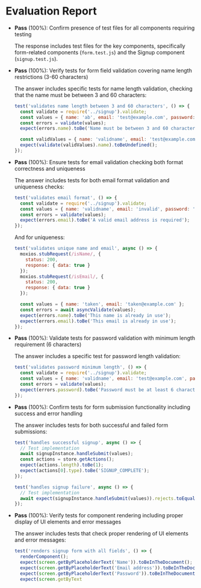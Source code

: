 # Evaluation Report

- **Pass** (100%): Confirm presence of test files for all components requiring testing
  
  The response includes test files for the key components, specifically form-related components (`form.test.js`) and the Signup component (`signup.test.js`).

- **Pass** (100%): Verify tests for form field validation covering name length restrictions (3-60 characters)
  
  The answer includes specific tests for name length validation, checking that the name must be between 3 and 60 characters:
  
  ```javascript
  test('validates name length between 3 and 60 characters', () => {
    const validate = require('../signup').validate;
    const values = { name: 'ab', email: 'test@example.com', password: '123456' };
    const errors = validate(values);
    expect(errors.name).toBe('Name must be between 3 and 60 characters in length');

    const validValues = { name: 'validname', email: 'test@example.com', password: '123456' };
    expect(validate(validValues).name).toBeUndefined();
  });
  ```

- **Pass** (100%): Ensure tests for email validation checking both format correctness and uniqueness
  
  The answer includes tests for both email format validation and uniqueness checks:
  
  ```javascript
  test('validates email format', () => {
    const validate = require('../signup').validate;
    const values = { name: 'validname', email: 'invalid', password: '123456' };
    const errors = validate(values);
    expect(errors.email).toBe('A valid email address is required');
  });
  ```
  
  And for uniqueness:
  
  ```javascript
  test('validates unique name and email', async () => {
    moxios.stubRequest(/isName/, {
      status: 200,
      response: { data: true }
    });
    moxios.stubRequest(/isEmail/, {
      status: 200,
      response: { data: true }
    });

    const values = { name: 'taken', email: 'taken@example.com' };
    const errors = await asyncValidate(values);
    expect(errors.name).toBe('This name is already in use');
    expect(errors.email).toBe('This email is already in use');
  });
  ```

- **Pass** (100%): Validate tests for password validation with minimum length requirement (6 characters)
  
  The answer includes a specific test for password length validation:
  
  ```javascript
  test('validates password minimum length', () => {
    const validate = require('../signup').validate;
    const values = { name: 'validname', email: 'test@example.com', password: '123' };
    const errors = validate(values);
    expect(errors.password).toBe('Password must be at least 6 characters');
  });
  ```

- **Pass** (100%): Confirm tests for form submission functionality including success and error handling
  
  The answer includes tests for both successful and failed form submissions:
  
  ```javascript
  test('handles successful signup', async () => {
    // Test implementation
    await signupInstance.handleSubmit(values);
    const actions = store.getActions();
    expect(actions.length).toBe(1);
    expect(actions[0].type).toBe('SIGNUP_COMPLETE');
  });

  test('handles signup failure', async () => {
    // Test implementation
    await expect(signupInstance.handleSubmit(values)).rejects.toEqual({ error: 'Signup failed' });
  });
  ```

- **Pass** (100%): Verify tests for component rendering including proper display of UI elements and error messages
  
  The answer includes tests that check proper rendering of UI elements and error messages:
  
  ```javascript
  test('renders signup form with all fields', () => {
    renderComponent();
    expect(screen.getByPlaceholderText('Name')).toBeInTheDocument();
    expect(screen.getByPlaceholderText('Email address')).toBeInTheDocument();
    expect(screen.getByPlaceholderText('Password')).toBeInTheDocument();
    expect(screen.getByText